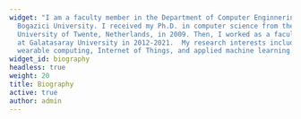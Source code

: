 ```yaml
---
widget: "I am a faculty member in the Department of Computer Enginnering at
  Bogazici University. I received my Ph.D. in computer science from the
  University of Twente, Netherlands, in 2009. Then, I worked as a faculty member
  at Galatasaray University in 2012-2021.  My research interests include
  wearable computing, Internet of Things, and applied machine learning.    "
widget_id: biography
headless: true
weight: 20
title: Biography
active: true
author: admin
---
```

